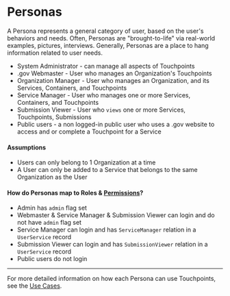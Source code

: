 # Personas

A Persona represents a general category of user,
based on the user's behaviors and needs.
Often, Personas are "brought-to-life" via real-world examples, pictures, interviews.
Generally, Personas are a place to hang information related to user needs.

* System Administrator - can manage all aspects of Touchpoints
* .gov Webmaster - User who manages an Organization's Touchpoints
* Organization Manager - User who manages an Organization, and its Services, Containers, and Touchpoints
* Service Manager - User who manages one or more Services, Containers, and Touchpoints
* Submission Viewer - User who `views` one or more Services, Touchpoints, Submissions
* Public users - a non logged-in public user who uses a .gov website to access and or complete a Touchpoint for a Service

#### Assumptions

* Users can only belong to 1 Organization at a time
* A User can only be added to a Service that belongs to the same Organization as the User

#### How do Personas map to Roles & [Permissions](PERMISSIONS.md)?

* Admin has `admin` flag set
* Webmaster & Service Manager & Submission Viewer can login and do not have `admin` flag set
* Service Manager can login and has `ServiceManager` relation in a `UserService` record
* Submission Viewer can login and has `SubmissionViewer` relation in a `UserService` record
* Public users do not login

---

For more detailed information on how each Persona can use Touchpoints, see
the [Use Cases](USE_CASES.md).
